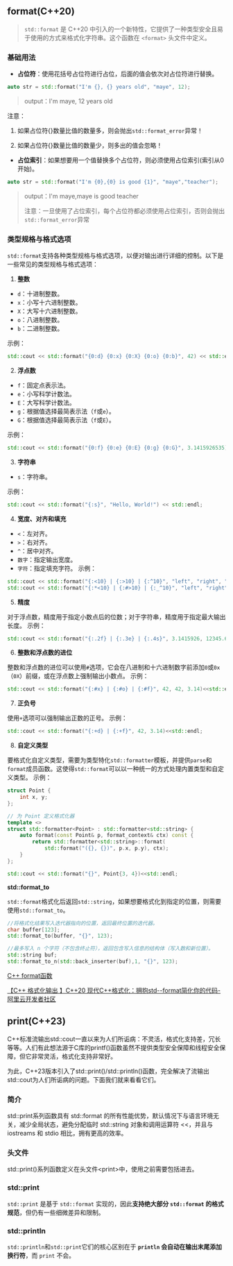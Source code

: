 ## format(C++20)

>  `std::format` 是 C++20 中引入的一个新特性，它提供了一种类型安全且易于使用的方式来格式化字符串。这个函数在 `<format>` 头文件中定义。

### 基础用法

+ **占位符**：使用花括号占位符进行占位，后面的值会依次对占位符进行替换。

```cpp
auto str = std::format("I'm {}, {} years old", "maye", 12);
```

> output：I'm maye, 12 years old

注意：

1. 如果占位符{}数量比值的数量多，则会抛出`std::format_error`异常！

2. 如果占位符{}数量比值的数量少，则多出的值会忽略！

+ **占位索引**：如果想要用一个值替换多个占位符，则必须使用占位索引(索引从0开始)。

```cpp
auto str = std::format("I'm {0},{0} is good {1}", "maye","teacher");
```

> output：I'm maye,maye is good teacher
>
> 注意：一旦使用了占位索引，每个占位符都必须使用占位索引，否则会抛出`std::format_error`异常

### 类型规格与格式选项

`std::format`支持各种类型规格与格式选项，以便对输出进行详细的控制。以下是一些常见的类型规格与格式选项：

1. **整数**

- `d`：十进制整数。
- `x`：小写十六进制整数。
- `X`：大写十六进制整数。
- `o`：八进制整数。
- `b`：二进制整数。

示例：

```cpp
std::cout << std::format("{0:d} {0:x} {0:X} {0:o} {0:b}", 42) << std::endl;
```

2. **浮点数**

- `f`：固定点表示法。
- `e`：小写科学计数法。
- `E`：大写科学计数法。
- `g`：根据值选择最简表示法（`f`或`e`）。
- `G`：根据值选择最简表示法（`f`或`E`）。

示例：

```cpp
std::cout << std::format("{0:f} {0:e} {0:E} {0:g} {0:G}", 3.1415926535)<<std::endl;
```

3. **字符串**

- `s`：字符串。

示例：

```cpp
std::cout << std::format("{:s}", "Hello, World!") << std::endl;
```

4. **宽度、对齐和填充**

- `<`：左对齐。
- `>`：右对齐。
- `^`：居中对齐。
- `数字`：指定输出宽度。
- `字符`：指定填充字符。
  示例：

```cpp
std::cout << std::format("{:<10} | {:>10} | {:^10}", "left", "right", "center") << std::endl;
std::cout << std::format("{:*<10} | {:#>10} | {:_^10}", "left", "right", "center") << std::endl;;
```

5. **精度**

对于浮点数，精度用于指定小数点后的位数；对于字符串，精度用于指定最大输出长度。
示例：

```cpp
std::cout << std::format("{:.2f} | {:.3e} | {:.4s}", 3.1415926, 12345.6789, "abcdefgh") << std::endl;
```

6. **整数和浮点数的进位**

整数和浮点数的进位可以使用`#`选项，它会在八进制和十六进制数字前添加`0`或`0x`（`0X`）前缀，或在浮点数上强制输出小数点。
示例：

```cpp
std::cout << std::format("{:#x} | {:#o} | {:#f}", 42, 42, 3.14)<<std::endl;
```

7. **正负号**

使用`+`选项可以强制输出正数的正号。
示例：

```cpp
std::cout << std::format("{:+d} | {:+f}", 42, 3.14)<<std::endl;
```

8. **自定义类型**

要格式化自定义类型，需要为类型特化`std::formatter`模板，并提供`parse`和`format`成员函数。这使得`std::format`可以以一种统一的方式处理内置类型和自定义类型。
示例：

```cpp
struct Point {
    int x, y;
};

// 为 Point 定义格式化器
template <>
struct std::formatter<Point> : std::formatter<std::string> {
    auto format(const Point& p, format_context& ctx) const {
        return std::formatter<std::string>::format(
            std::format("({}, {})", p.x, p.y), ctx);
    }
};

std::cout << std::format("{}", Point{3, 4})<<std::endl;
```

**std::format_to**

`std::format`格式化后返回`std::string`，如果想要格式化到指定的位置，则需要使用`std::format_to`。

```cpp
//将格式化结果写入迭代器指向的位置，返回最终位置的迭代器。
char buffer[123];
std::format_to(buffer, "{}", 123);

//最多写入 n 个字符（不包含终止符），返回包含写入信息的结构体（写入数和新位置）。
std::string buf;
std::format_to_n(std::back_inserter(buf),1, "{}", 123);
```

[C++ format函数](https://www.yisu.com/jc/902923.html)

[【C++ 格式化输出 】C++20 现代C++格式化：拥抱std--format简化你的代码-阿里云开发者社区](https://developer.aliyun.com/article/1463275)

## print(C++23)

C++标准流输出std::cout一直以来为人们所诟病：不灵活，格式化支持差，冗长等等。人们有此想法源于C库的printf()函数虽然不提供类型安全保障和线程安全保障，但它非常灵活，格式化支持非常好。

为此，C++23版本引入了std::print()/std::println()函数，完全解决了流输出std::cout为人们所诟病的问题。下面我们就来看看它们。

### 简介

std::print系列函数具有 std::format 的所有性能优势，默认情况下与语言环境无关，减少全局状态，避免分配临时 std::string 对象和调用运算符 <<，并且与 iostreams 和 stdio 相比，拥有更高的效率。

### 头文件

std::print()系列函数定义在头文件\<print>中，使用之前需要包括进去。

### std::print

`std::print` 是基于 `std::format` 实现的，因此**支持绝大部分 `std::format` 的格式规范**，但仍有一些细微差异和限制。

### std::println

`std::println`和`std::print`它们的核心区别在于 **`println` 会自动在输出末尾添加换行符**，而 `print` 不会。